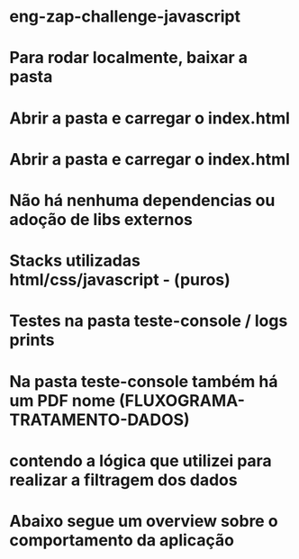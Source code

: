  # eng-zap-challenge-javascript
 # Para rodar localmente, baixar a pasta
 # Abrir a pasta e carregar o index.html
 # Abrir a pasta e carregar o index.html
 # Não há nenhuma dependencias ou adoção de libs externos 
 # Stacks utilizadas html/css/javascript - (puros)
 # Testes na pasta teste-console / logs prints
 # Na pasta teste-console também há um PDF nome (FLUXOGRAMA-TRATAMENTO-DADOS) 
 # contendo a lógica que utilizei para realizar a filtragem dos dados
 # Abaixo segue um overview sobre o comportamento da aplicação

